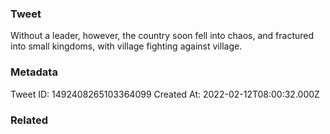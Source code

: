 ### Tweet
Without a leader, however, the country soon fell into chaos, and fractured into small kingdoms, with village fighting against village.

### Metadata
Tweet ID: 1492408265103364099
Created At: 2022-02-12T08:00:32.000Z

### Related

